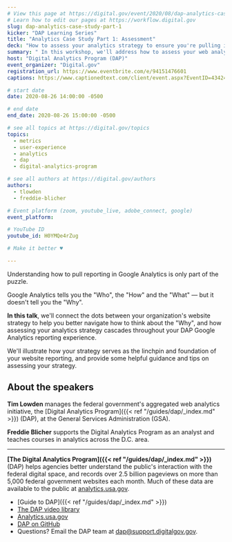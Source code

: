 ```yaml
---
# View this page at https://digital.gov/event/2020/08/dap-analytics-case-study-part-1
# Learn how to edit our pages at https://workflow.digital.gov
slug: dap-analytics-case-study-part-1
kicker: "DAP Learning Series"
title: "Analytics Case Study Part 1: Assessment"
deck: "How to assess your analytics strategy to ensure you're pulling impactful and relevant data"
summary: " In this workshop, we'll address how to assess your web analytics strategy to ensure you're pulling the most impactful and relevant data to enrich your analysis and understanding of your website performance. "
host: "Digital Analytics Program (DAP)"
event_organizer: "Digital.gov"
registration_url: https://www.eventbrite.com/e/94151476601
captions: https://www.captionedtext.com/client/event.aspx?EventID=4342447&CustomerID=321

# start date
date: 2020-08-26 14:00:00 -0500

# end date
end_date: 2020-08-26 15:00:00 -0500

# see all topics at https://digital.gov/topics
topics:
  - metrics
  - user-experience
  - analytics
  - dap
  - digital-analytics-program

# see all authors at https://digital.gov/authors
authors:
  - tlowden
  - freddie-blicher

# Event platform (zoom, youtube_live, adobe_connect, google)
event_platform:

# YouTube ID
youtube_id: H0YMQe4rZug

# Make it better ♥

---
```


Understanding how to pull reporting in Google Analytics is only part of the puzzle.

Google Analytics tells you the "Who", the "How" and the "What" — but it doesn't tell you the "Why".

**In this talk**, we'll connect the dots between your organization's website strategy to help you better navigate how to think about the "Why", and how assessing your analytics strategy cascades throughout your DAP Google Analytics reporting experience.

We'll illustrate how your strategy serves as the linchpin and foundation of your website reporting, and provide some helpful guidance and tips on assessing your strategy.

## About the speakers

**Tim Lowden** manages the federal government's aggregated web analytics initiative, the [Digital Analytics Program]({{< ref "/guides/dap/_index.md" >}}) (DAP), at the General Services Administration (GSA).

**Freddie Blicher** supports the Digital Analytics Program as an analyst and teaches courses in analytics across the D.C. area.

---

**[The Digital Analytics Program]({{< ref "/guides/dap/_index.md" >}})** (DAP) helps agencies better understand the public's interaction with the federal digital space, and records over 2.5 billion pageviews on more than 5,000 federal government websites each month. Much of these data are available to the public at [analytics.usa.gov](https://analytics.usa.gov).

- [Guide to DAP]({{< ref "/guides/dap/_index.md" >}})
- [The DAP video library](https://www.youtube.com/playlist?list=PLd9b-GuOJ3nFwlyvLFUtmDpYFKezhot8P)
- [Analytics.usa.gov](https://analytics.usa.gov/)
- [DAP on GitHub](https://github.com/digital-analytics-program/gov-wide-code)
- Questions? Email the DAP team at  [dap@support.digitalgov.gov](mailto:dap@support.digitalgov.gov).
